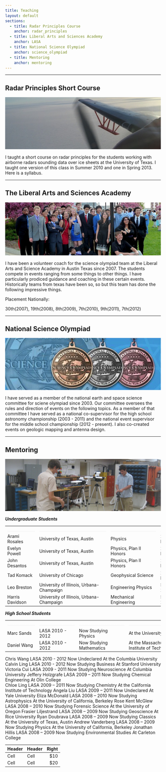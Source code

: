 ```yaml
---
title: Teaching
layout: default
sections: 
  - title: Radar Principles Course
    anchor: radar_principles
  - title: Liberal Arts and Sciences Academy
    anchor: LASA
  - title: National Science Olympiad
    anchor: science_olympiad
  - title: Mentoring
    anchor: mentoring
---
```


---

<a name="radar_principles"> </a>

## Radar Principles Short Course 
![Alt text](/images/antenna.jpg)

I taught a short course on radar principles for the students working with airborne radars sounding data over ice sheets at the University of Texas.  I taught one version of this class in Summer 2010 and one in Spring 2013.  Here is a syllabus.

---

<a name="LASA"></a>

## The Liberal Arts and Sciences Academy 

![Alt text](/images/lasa.jpg)

I have been a volunteer coach for the science olympiad team at the Liberal Arts and Science Academy in Austin Texas since 2007.  The students compete in events ranging from some things to other things.  I have particularly prodiced guidance and coaching in these certain events.  Historically teams from texas have been so, so but this team has done the following impressive things.

Placement Nationally: 

30th(2007), 19th(2008), 8th(2009), 7th(2010), 9th(2011), 7th(2012) 

---

<a name="science_olympiad"></a>

## National Science Olympiad

![Alt text](/images/national_medals.jpg)

I have served as a member of the national earth and space science committee for sciene olympiad since 2003.  Our committee oversees the rules and direction of events on the following topics.  As a member of that committee I have served as a national co-supervisor for the high school astronomy championship (2003 - 2011) and the national event supervisor for the middle school championship (2012 - present). I also co-created events on geologic mapping and antenna design.

---

<a name="mentoring"></a>

## Mentoring 

![Alt text](/images/mentoring.jpg)

***Undergraduate Students***

| | | | |
| --- | --- | --- | --- |
|  <font color="#f0f0f0">______________</font> | <font color="#f0f0f0">__________________________________</font> | <font color="#f0f0f0">_______________________</font> | <font color="#f0f0f0">______________</font> |
| Arami Rosales | University of Texas, Austin | Physics |2011 - Present|
| Evelyn Powell | University of Texas, Austin | Physics, Plan II Honors |2010 - Present|
| John Desantos | University of Texas, Austin | Physics, Plan II Honors| 2008 - Present|
| Tad Komack | University of Chicago | Geophysical Science | 2008 - Present |
| Leo Breston | University of Illinois, Urbana-Champaign | Engineering Physics | Summer 2012 |
| Harris Davidson | University of Illinois, Urbana-Champaign | Mechanical Engineering | Summer 2012 |

***High School Students***

| | | | |
| --- | --- | --- | --- |
|  <font color="#f0f0f0">______________</font> | <font color="#f0f0f0">__________________</font> | <font color="#f0f0f0">_______________________</font> | <font color="#f0f0f0">______________________________</font> |
| Marc Sands | LASA 2010 - 2012 | Now Studying Physics | At the University of Chicago |
| Daniel Wang | LASA 2010 - 2012 | Now Studying Mathematics | At the Massachusetts Institute of Technology |
Chris Wang LASA 2010 - 2012	Now Undeclared At the Columbia University
Calvin Ling LASA 2010 - 2012 Now Studying Business At Stanford University	
Victoria Cui LASA 2009 - 2011 Now Studying Neuroscience At Columbia University
Jeffery Holzgrafe LASA 2009 – 2011 Now Studying Chemical Engineering At Olin College	
Chloe Ling LASA 2009 – 2011	Now Studying Chemistry At the California Institute of Technology
Angela Liu LASA 2009 – 2011	Now Undeclared At Yale University
Eliza McDonald LASA 2008 – 2010	Now Studying Astrophysics At the University of California, Berkeley
Rose Kent McGlew LASA 2008 – 2010 Now Studying Forensic Science At the University of Oregon	
Frasier Liljestrand LASA 2008 – 2009 Now Studying Geoscience At Rice University
Ryan Doubrava LASA 2008 – 2009 Now Studying Classics At the University of Texas, Austin
Andrew Vanderberg LASA 2008 – 2009 Now Studying Physics At the University of California, Berkeley
Jonathan Hillis LASA 2008 – 2009 Now Studying Environmental Studies At Carleton College

| Header | Header | Right  |
| ------ | ------ | -----: |
|  Cell  |  Cell  |   $10  |
|  Cell  |  Cell  |   $20  |
